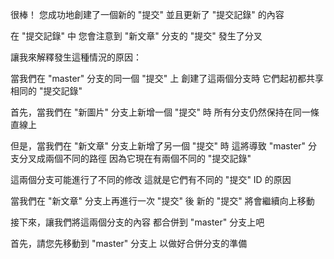 很棒！
您成功地創建了一個新的 "提交"
並且更新了 "提交記錄" 的內容

在 "提交記錄" 中
您會注意到 "新文章" 分支的 "提交" 發生了分叉

讓我來解釋發生這種情況的原因：

當我們在 "master" 分支的同一個 "提交" 上
創建了這兩個分支時
它們起初都共享相同的 "提交記錄"

首先，當我們在 "新圖片" 分支上新增一個 "提交" 時
所有分支仍然保持在同一條直線上

但是，當我們在 "新文章" 分支上新增了另一個 "提交" 時
這將導致 "master" 分支分叉成兩個不同的路徑
因為它現在有兩個不同的 "提交記錄" 

這兩個分支可能進行了不同的修改
這就是它們有不同的 "提交" ID 的原因

當我們在 "新文章" 分支上再進行一次 "提交" 後
新的 "提交" 將會繼續向上移動

接下來，讓我們將這兩個分支的內容
都合併到 "master" 分支上吧

首先，請您先移動到 "master" 分支上
以做好合併分支的準備